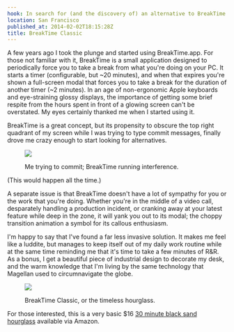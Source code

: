 ```yaml
---
hook: In search for (and the discovery of) an alternative to BreakTime.
location: San Francisco
published_at: 2014-02-02T18:15:28Z
title: BreakTime Classic
---
```


A few years ago I took the plunge and started using BreakTime.app. For those not familiar with it, BreakTime is a small application designed to periodically force you to take a break from what you're doing on your PC. It starts a timer (configurable, but ~20 minutes), and when that expires you're shown a full-screen modal that forces you to take a break for the duration of another timer (~2 minutes). In an age of non-ergonomic Apple keyboards and eye-straining glossy displays, the importance of getting some brief respite from the hours spent in front of a glowing screen can't be overstated. My eyes certainly thanked me when I started using it.

BreakTime is a great concept, but its propensity to obscure the top right quadrant of my screen while I was trying to type commit messages, finally drove me crazy enough to start looking for alternatives.

<figure>
  <p><img src="/assets/breaktime/commit.png"></p>
  <figcaption>Me trying to commit; BreakTime running interference.</figcaption>
</figure>

(This would happen all the time.)

A separate issue is that BreakTime doesn't have a lot of sympathy for you or the work that you're doing. Whether you're in the middle of a video call, desparately handling a production incident, or cranking away at your latest feature while deep in the zone, it will yank you out to its modal; the choppy transition animation a symbol for its callous enthusiasm.

I'm happy to say that I've found a far less invasive solution. It makes me feel like a luddite, but manages to keep itself out of my daily work routine while at the same time reminding me that it's time to take a few minutes of R&R. As a bonus, I get a beautiful piece of industrial design to decorate my desk, and the warm knowledge that I'm living by the same technology that Magellan used to circumnavigate the globe.

<figure>
  <p><img src="/photos/large/12229569636.jpg"></p>
  <figcaption>BreakTime Classic, or the timeless hourglass.</figcaption>
</figure>

For those interested, this is a very basic $16 [30 minute black sand hourglass](http://www.amazon.com/Hourglass-Sand-Timer-Minute-Black/dp/B004V4RTXW/) available via Amazon.

